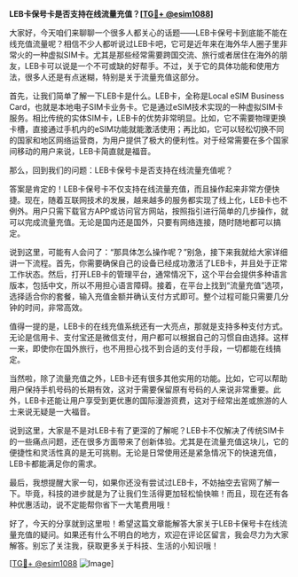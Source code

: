 **LEB卡保号卡是否支持在线流量充值？[[TG💪+ @esim1088](https://t.me/s/esim1088)]**

大家好，今天咱们来聊聊一个很多人都关心的话题——LEB卡保号卡到底能不能在线充值流量呢？相信不少人都听说过LEB卡吧，它可是近年来在海外华人圈子里非常火的一种虚拟SIM卡。尤其是那些经常需要跨国交流、旅行或者居住在海外的朋友，LEB卡可以说是一个不可或缺的好帮手。不过，关于它的具体功能和使用方法，很多人还是有点迷糊，特别是关于流量充值这部分。

首先，让我们简单了解一下LEB卡是什么。LEB卡，全称是Local eSIM Business Card，也就是本地电子SIM卡业务卡。它是通过eSIM技术实现的一种虚拟SIM卡服务。相比传统的实体SIM卡，LEB卡的优势非常明显。比如，它不需要物理更换卡槽，直接通过手机内的eSIM功能就能激活使用；再比如，它可以轻松切换不同的国家和地区网络运营商，为用户提供了极大的便利性。对于经常需要在多个国家间移动的用户来说，LEB卡简直就是福音。

那么，回到我们的问题：LEB卡保号卡是否支持在线流量充值呢？

答案是肯定的！LEB卡保号卡不仅支持在线流量充值，而且操作起来非常方便快捷。现在，随着互联网技术的发展，越来越多的服务都实现了线上化，LEB卡也不例外。用户只需下载官方APP或访问官方网站，按照指引进行简单的几步操作，就可以完成流量充值。无论是国内还是国外，只要有网络连接，随时随地都可以搞定。

说到这里，可能有人会问了：“那具体怎么操作呢？”别急，接下来我就给大家详细讲一下流程。首先，你需要确保自己的设备已经成功激活了LEB卡，并且处于正常工作状态。然后，打开LEB卡的管理平台，通常情况下，这个平台会提供多种语言版本，包括中文，所以不用担心语言障碍。接着，在平台上找到“流量充值”选项，选择适合你的套餐，输入充值金额并确认支付方式即可。整个过程可能只需要几分钟的时间，非常高效。

值得一提的是，LEB卡的在线充值系统还有一大亮点，那就是支持多种支付方式。无论是信用卡、支付宝还是微信支付，用户都可以根据自己的习惯自由选择。这样一来，即使你在国外旅行，也不用担心找不到合适的支付手段，一切都能在线搞定。

当然啦，除了流量充值之外，LEB卡还有很多其他实用的功能。比如，它可以帮助用户保持手机号码的长期有效，这对于需要保留原有号码的人来说非常重要。此外，LEB卡还能让用户享受到更优惠的国际漫游资费，这对于经常出差或旅游的人士来说无疑是一大福音。

说到这里，大家是不是对LEB卡有了更深的了解呢？LEB卡不仅解决了传统SIM卡的一些痛点问题，还在很多方面带来了创新体验。尤其是在流量充值这块儿，它的便捷性和灵活性真的是无可挑剔。无论是日常使用还是紧急情况下的快速充值，LEB卡都能满足你的需求。

最后，我想提醒大家一句，如果你还没有尝试过LEB卡，不妨抽空去官网了解一下。毕竟，科技的进步就是为了让我们生活得更加轻松愉快嘛！而且，现在还有各种优惠活动，说不定能帮你省下一大笔费用哦！

好了，今天的分享就到这里啦！希望这篇文章能解答大家关于LEB卡保号卡在线流量充值的疑问。如果还有什么不明白的地方，欢迎在评论区留言，我会尽力为大家解答。别忘了关注我，获取更多关于科技、生活的小知识哦！

[[TG💪+ @esim1088](https://t.me/s/esim1088) ![Image](https://i.postimg.cc/4NQfJmqS/Snipaste-2025-05-13-00-14-12.png)]